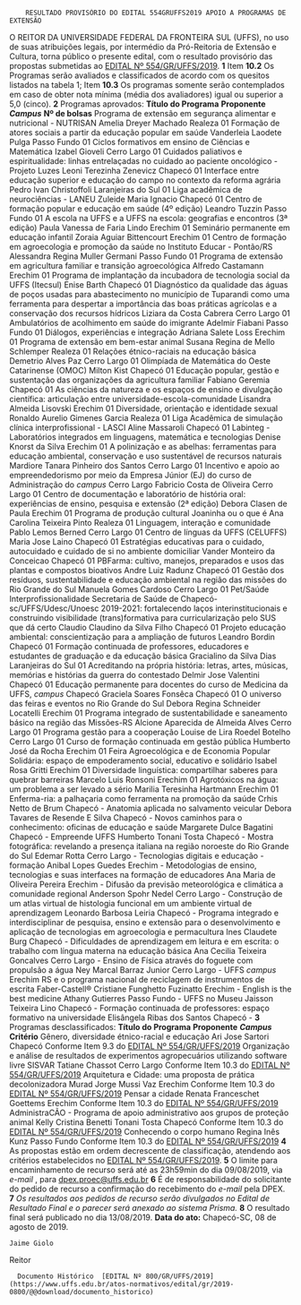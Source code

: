         RESULTADO PROVISÓRIO DO EDITAL 554GRUFFS2019 APOIO A PROGRAMAS DE EXTENSÃO  

 O REITOR DA UNIVERSIDADE FEDERAL DA FRONTEIRA SUL (UFFS), no uso de suas atribuições legais, por intermédio da Pró-Reitoria de Extensão e Cultura, torna público o presente edital, com o resultado provisório das propostas submetidas ao [EDITAL Nº 554/GR/UFFS/2019](https://www.uffs.edu.br/atos-normativos/edital/gr/2019-0554).   **1**  Item **10.2**  Os Programas serão avaliados e classificados de acordo com os quesitos listados na tabela 1; Item **10.3**  Os programas somente serão contemplados em caso de obter nota mínima (média dos avaliadores) igual ou superior a 5,0 (cinco).   **2**  Programas aprovados:     **Título do Programa**   **Proponente**    ***Campus***    **Nº de bolsas**     Programa de extensão em segurança alimentar e nutricional - NUTRISAN   Amelia Dreyer Machado   Realeza   01     Formação de atores sociais a partir da educação popular em saúde   Vanderleia Laodete Pulga   Passo Fundo   01     Ciclos formativos em ensino de Ciências e Matemática   Izabel Gioveli   Cerro Largo   01     Cuidados paliativos e espiritualidade: linhas entrelaçadas no cuidado ao paciente oncológico - Projeto Luzes   Leoni Terezinha Zenevicz   Chapecó   01     Interface entre educação superior e educação do campo no contexto da reforma agrária   Pedro Ivan Christoffoli   Laranjeiras do Sul   01     Liga acadêmica de neurociências - LANEU   Zuleide Maria Ignacio   Chapecó   01     Centro de formação popular e educação em saúde (4º edição)   Leandro Tuzzin   Passo Fundo   01     A escola na UFFS e a UFFS na escola: geografias e encontros (3ª edição)   Paula Vanessa de Faria Lindo   Erechim   01     Seminário permanente em educação infantil   Zoraia Aguiar Bittencourt   Erechim   01     Centro de formação em agroecologia e promoção da saúde no Instituto Educar - Pontão/RS   Alessandra Regina Muller Germani   Passo Fundo   01     Programa de extensão em agricultura familiar e transição agroecológica   Alfredo Castamann   Erechim   01     Programa de implantação da incubadora de tecnologia social da UFFS (Itecsul)   Enise Barth   Chapecó   01     Diagnóstico da qualidade das águas de poços usadas para abastecimento no município de Tuparandi como uma ferramenta para despertar a importância das boas práticas agrícolas e a conservação dos recursos hídricos   Liziara da Costa Cabrera   Cerro Largo   01     Ambulatórios de acolhimento em saúde do imigrante   Adelmir Fiabani   Passo Fundo   01     Diálogos, experiências e integração   Adriana Salete Loss   Erechim   01     Programa de extensão em bem-estar animal   Susana Regina de Mello Schlemper   Realeza   01     Relações étnico-raciais na educação básica   Demetrio Alves Paz   Cerro Largo   01     Olimpíada de Matemática do Oeste Catarinense (OMOC)   Milton Kist   Chapecó   01     Educação popular, gestão e sustentação das organizações da agricultura familiar   Fabiano Geremia   Chapecó   01     As ciências da natureza e os espaços de ensino e divulgação científica: articulação entre universidade-escola-comunidade   Lisandra Almeida Lisovski   Erechim   01     Diversidade, orientação e identidade sexual   Ronaldo Aurelio Gimenes Garcia   Realeza   01     Liga Acadêmica de simulação clínica interprofissional - LASCI   Aline Massaroli   Chapecó   01     Labinteg - Laboratórios integrados em linguagens, matemática e tecnologias   Denise Knorst da Silva   Erechim   01     A polinização e as abelhas: ferramentas para educação ambiental, conservação e uso sustentável de recursos naturais   Mardiore Tanara Pinheiro dos Santos   Cerro Largo   01     Incentivo e apoio ao empreendedorismo por meio da Empresa Júnior (EJ) do curso de Administração do *campus*  Cerro Largo   Fabricio Costa de Oliveira   Cerro Largo   01     Centro de documentação e laboratório de história oral: experiências de ensino, pesquisa e extensão (2ª edição)   Debora Clasen de Paula   Erechim   01     Programa de produção cultural Joaninha ou o que é   Ana Carolina Teixeira Pinto   Realeza   01     Linguagem, interação e comunidade   Pablo Lemos Berned   Cerro Largo   01     Centro de línguas da UFFS (CELUFFS)   Maria Jose Laino   Chapecó   01     Estratégias educativas para o cuidado, autocuidado e cuidado de si no ambiente domiciliar   Vander Monteiro da Conceicao   Chapecó   01     PBFarma: cultivo, manejos, preparados e usos das plantas e compostos bioativos   Andre Luiz Radunz   Chapecó   01     Gestão dos resíduos, sustentabilidade e educação ambiental na região das missões do Rio Grande do Sul   Manuela Gomes Cardoso   Cerro Largo   01     Pet/Saúde Interprofissionalidade Secretaria de Saúde de Chapecó-sc/UFFS/Udesc/Unoesc 2019-2021: fortalecendo laços interinstitucionais e construindo visibilidade (trans)formativa para curricularização pelo SUS que dá certo   Claudio Claudino da Silva Filho   Chapecó   01     Projeto educação ambiental: conscientização para a ampliação de futuros   Leandro Bordin   Chapecó   01     Formação continuada de professores, educadores e estudantes de graduação e da educação básica   Gracialino da Silva Dias   Laranjeiras do Sul   01     Acreditando na própria história: letras, artes, músicas, memórias e histórias da guerra do contestado   Delmir Jose Valentini   Chapecó   01     Educação permanente para docentes do curso de Medicina da UFFS, *campus*  Chapecó   Graciela Soares Fonsêca   Chapecó   01     O universo das feiras e eventos no Rio Grande do Sul   Debora Regina Schneider Locatelli   Erechim   01     Programa integrado de sustentabilidade e saneamento básico na região das Missões-RS   Alcione Aparecida de Almeida Alves   Cerro Largo   01     Programa gestão para a cooperação   Louise de Lira Roedel Botelho   Cerro Largo   01     Curso de formação continuada em gestão pública   Humberto José da Rocha   Erechim   01     Feira Agroecológica e de Economia Popular Solidária: espaço de empoderamento social, educativo e solidário   Isabel Rosa Gritti   Erechim   01     Diversidade linguística: compartilhar saberes para quebrar barreiras   Marcelo Luis Ronsoni   Erechim   01     Agrotóxicos na água: um problema a ser levado a sério   Marilia Teresinha Hartmann   Erechim   01     Enferma-ria: a palhaçaria como ferramenta na promoção da saúde   Crhis Netto de Brum   Chapecó   -     Anatomia aplicada no salvamento veicular   Debora Tavares de Resende E Silva   Chapecó   -     Novos caminhos para o conhecimento: oficinas de educação e saúde   Margarete Dulce Bagatini   Chapecó   -     Empreende UFFS   Humberto Tonani Tosta   Chapecó   -     Mostra fotográfica: revelando a presença italiana na região noroeste do Rio Grande do Sul   Edemar Rotta   Cerro Largo   -     Tecnologias digitais e educação - formação   Anibal Lopes Guedes   Erechim   -     Metodologias de ensino, tecnologias e suas interfaces na formação de educadores   Ana Maria de Oliveira Pereira   Erechim   -     Difusão da previsão meteorológica e climática a comunidade regional   Anderson Spohr Nedel   Cerro Largo   -     Construção de um atlas virtual de histologia funcional em um ambiente virtual de aprendizagem   Leonardo Barbosa Leiria   Chapecó   -     Programa integrado e interdisciplinar de pesquisa, ensino e extensão para o desenvolvimento e aplicação de tecnologias em agroecologia e permacultura   Ines Claudete Burg   Chapecó   -     Dificuldades de aprendizagem em leitura e em escrita: o trabalho com língua materna na educação básica   Ana Cecilia Teixeira Goncalves   Cerro Largo   -     Ensino de Física através do foguete com propulsão a água   Ney Marcal Barraz Junior   Cerro Largo   -     UFFS *campus*  Erechim RS e o programa nacional de reciclagem de instrumentos de escrita Faber-Castell®   Cristiane Funghetto Fuzinatto   Erechim   -     English is the best medicine   Athany Gutierres   Passo Fundo   -     UFFS no Museu   Jaisson Teixeira Lino   Chapecó   -     Formação continuada de professores: espaço formativo na universidade   Elisângela Ribas dos Santos   Chapecó   -       **3**  Programas desclassificados:     **Título do Programa**   **Proponente**    ***Campus***    **Critério**     Gênero, diversidade étnico-racial e educação   Ari Jose Sartori   Chapecó   Conforme Item 9.3 do [EDITAL Nº 554/GR/UFFS/2019](https://www.uffs.edu.br/atos-normativos/edital/gr/2019-0554)     Organização e análise de resultados de experimentos agropecuários utilizando software livre SISVAR   Tatiane Chassot   Cerro Largo   Conforme Item 10.3 do [EDITAL Nº 554/GR/UFFS/2019](https://www.uffs.edu.br/atos-normativos/edital/gr/2019-0554)     Arquitetura e Cidade: uma proposta de prática decolonizadora   Murad Jorge Mussi Vaz   Erechim   Conforme Item 10.3 do [EDITAL Nº 554/GR/UFFS/2019](https://www.uffs.edu.br/atos-normativos/edital/gr/2019-0554)     Pensar a cidade   Renata Franceschet Goettems   Erechim   Conforme Item 10.3 do [EDITAL Nº 554/GR/UFFS/2019](https://www.uffs.edu.br/atos-normativos/edital/gr/2019-0554)     AdministraCÃO - Programa de apoio administrativo aos grupos de proteção animal   Kelly Cristina Benetti Tonani Tosta   Chapecó   Conforme Item 10.3 do [EDITAL Nº 554/GR/UFFS/2019](https://www.uffs.edu.br/atos-normativos/edital/gr/2019-0554)     Conhecendo o corpo humano   Regina Inês Kunz   Passo Fundo   Conforme Item 10.3 do [EDITAL Nº 554/GR/UFFS/2019](https://www.uffs.edu.br/atos-normativos/edital/gr/2019-0554)       **4**  As propostas estão em ordem decrescente de classificação, atendendo aos critérios estabelecidos no [EDITAL Nº 554/GR/UFFS/2019](https://www.uffs.edu.br/atos-normativos/edital/gr/2019-0554).   **5**  O limite para encaminhamento de recurso será até as 23h59min do dia 09/08/2019, via *e-mail* , para [dpex.proec@uffs.edu.br](mailto:dpex.proec@uffs.edu.br)   **6**  É de responsabilidade do solicitante do pedido de recurso a confirmação do recebimento do *e-mail*  pela DPEX.  **7**  *Os resultados aos pedidos de recurso serão divulgados no Edital de Resultado Final e o parecer será anexado ao sistema Prisma.*   **8**  O resultado final será publicado no dia 13/08/2019.        **Data do ato:** Chapecó-SC, 08 de agosto de 2019.   
 

    Jaime Giolo   
 Reitor 

      Documento Histórico  [EDITAL Nº 800/GR/UFFS/2019](https://www.uffs.edu.br/atos-normativos/edital/gr/2019-0800/@@download/documento_historico)     
      